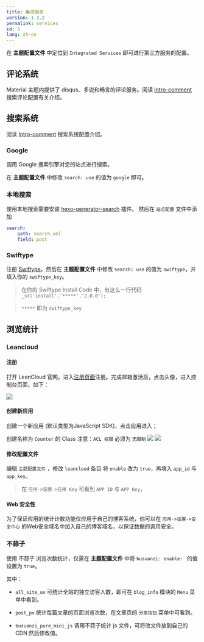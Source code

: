 ```yaml
---
title: 集成服务
version: 1.3.2
permalink: services
id: 5
lang: zh-cn
---
```

在 **主题配置文件** 中定位到 `Integrated Services` 即可进行第三方服务的配置。

## 评论系统

Material 主题内提供了 disqus、多说和畅言的评论服务。阅读 [Intro-comment](/intro/#comment) 搜索评论配置有关介绍。

## 搜索系统

阅读 [Intro-comment](/intro/#search) 搜索系统配置介绍。

### Google

调用 Google 搜索引擎对您的站点进行搜索。

在 **主题配置文件** 中修改 `search: use` 的值为 `google` 即可。

### 本地搜索

使用本地搜索需要安装 [hexo-generator-search](https://github.com/PaicHyperionDev/hexo-generator-search) 插件。
然后在 `站点配置` 文件中添加
```yml
search:
	path: search.xml
	field: post
```

### Swiftype

注册 [Swiftype](https://swiftype.com/)，然后在 **主题配置文件** 中修改 `search: use` 的值为 `swiftype`，并填入你的 `swiftype_key`。

>在你的 Swiftype Install Code 中，有这么一行代码 `_st('install','*****','2.0.0');`

>`*****` 即为 `swiftype_key`

## 浏览统计
### Leancloud

#### 注册

打开 LeanCloud 官网，进入[注册页面](https://leancloud.cn/login.html#/signup)注册。完成邮箱激活后，点击头像，进入控制台页面，如下：

![](https://qiniu.viosey.com/img/leancloud-config-1.png)

#### 创建新应用
创建一个新应用 (默认类型为JavaScript SDK)，点击应用进入；

创建名称为 `Counter` 的 Class
注意：`ACL 权限` 必须为 `无限制` 
![](https://qiniu.viosey.com/img/leancloud-config-2.png)
![](https://qiniu.viosey.com/img/leancloud-config-3.png)

#### 修改配置文件
编辑 `主题配置文件` ，修改 `leancloud` 条目
将 `enable` 改为 `true`，再填入 `app_id` 与 `app_key`。
>在 `应用->设置->应用 Key` 可看到 `APP ID` 与 `APP Key`，

#### Web 安全性
为了保证应用的统计计数功能仅应用于自己的博客系统，你可以在 `应用->设置->安全中心` 的Web安全域名中加入自己的博客域名，以保证数据的调用安全。

### 不蒜子

使用 不蒜子 浏览次数统计，仅需在 **主题配置文件** 中将 `busuanzi: enable: ` 的值设置为 `true`。

其中：

- `all_site_uv` 可统计全站的独立访客人数，即可在 `blog_info` 模块的 `Menu` 菜单中看到。

- `post_pv` 统计每篇文章的页面浏览次数，在文章页的 `分享按钮` 菜单中可看到。

- `busuanzi_pure_mini_js` 调用不蒜子统计 js 文件，可将改文件放到自己的 CDN 然后修改值。